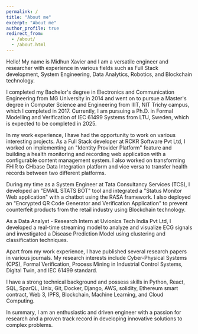 ```yaml
---
permalink: /
title: "About me"
excerpt: "About me"
author_profile: true
redirect_from: 
  - /about/
  - /about.html
---
```


Hello! My name is Midhun Xavier and I am a versatile engineer and researcher with experience in various fields such as Full Stack development, System Engineering, Data Analytics, Robotics, and Blockchain technology.

I completed my Bachelor's degree in Electronics and Communication Engineering from MG University in 2014 and went on to pursue a Master's degree in Computer Science and Engineering from IIIT, NIT Trichy campus, which I completed in 2017. Currently, I am pursuing a Ph.D. in Formal Modelling and Verification of IEC 61499 Systems from LTU, Sweden, which is expected to be completed in 2025.

In my work experience, I have had the opportunity to work on various interesting projects. As a Full Stack developer at RCKR Software Pvt Ltd, I worked on implementing an "Identity Provider Platform" feature and building a health monitoring and recording web application with a configurable content management system. I also worked on transforming FHIR to CHbase Data Integration platform and vice versa to transfer health records between two different platforms.

During my time as a System Engineer at Tata Consultancy Services (TCS), I developed an "EMAIL STATS BOT" tool and integrated a "Status Monitor Web application" with a chatbot using the RASA framework. I also deployed an "Encrypted QR Code Generator and Verification Application" to prevent counterfeit products from the retail industry using Blockchain technology.

As a Data Analyst - Research Intern at Uvionics Tech India Pvt Ltd, I developed a real-time streaming model to analyze and visualize ECG signals and investigated a Disease Prediction Model using clustering and classification techniques.

Apart from my work experience, I have published several research papers in various journals. My research interests include Cyber-Physical Systems (CPS), Formal Verification, Process Mining in Industrial Control Systems, Digital Twin, and IEC 61499 standard.

I have a strong technical background and possess skills in Python, React, SQL, SparQL, Unix, Git, Docker, Django, AWS, solidity, Ethereum smart contract, Web 3, IPFS, Blockchain, Machine Learning, and Cloud Computing.

In summary, I am an enthusiastic and driven engineer with a passion for research and a proven track record in developing innovative solutions to complex problems.
